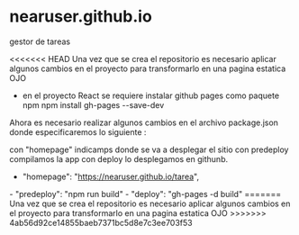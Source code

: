 # nearuser.github.io
gestor de tareas 

<<<<<<< HEAD
Una vez que se crea el repositorio es necesario aplicar algunos cambios en el proyecto para transformarlo en una pagina estatica OJO
- en el proyecto React se requiere instalar github pages como paquete npm 
    npm install gh-pages --save-dev

Ahora es necesario realizar algunos cambios en el archivo package.json donde especificaremos lo siguiente :

con "homepage" indicamps donde se va a desplegar el sitio
con predeploy compilamos la app 
con deploy lo desplegamos en githunb. 

- "homepage": "https://nearuser.github.io/tarea",

<agregar estas dos ultimas a la seccion script de package.json>
- "predeploy": "npm run build"
- "deploy": "gh-pages -d build"
=======
 Una vez que se crea el repositorio es necesario aplicar algunos cambios en el proyecto para transformarlo en una pagina estatica OJO 
>>>>>>> 4ab56d92ce14855baeb7371bc5d8e7c3ee703f53
